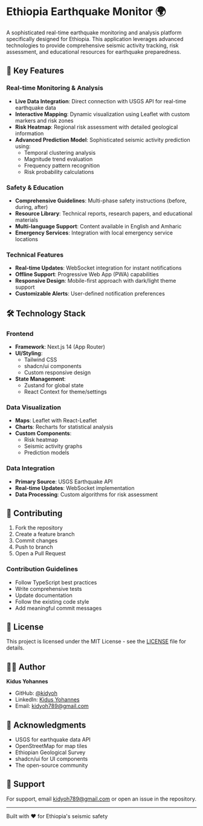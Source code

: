# Ethiopia Earthquake Monitor 🌍

A sophisticated real-time earthquake monitoring and analysis platform specifically designed for Ethiopia. This application leverages advanced technologies to provide comprehensive seismic activity tracking, risk assessment, and educational resources for earthquake preparedness.

## 🌟 Key Features

### Real-time Monitoring & Analysis
- **Live Data Integration**: Direct connection with USGS API for real-time earthquake data
- **Interactive Mapping**: Dynamic visualization using Leaflet with custom markers and risk zones
- **Risk Heatmap**: Regional risk assessment with detailed geological information
- **Advanced Prediction Model**: Sophisticated seismic activity prediction using:
  - Temporal clustering analysis
  - Magnitude trend evaluation
  - Frequency pattern recognition
  - Risk probability calculations

### Safety & Education
- **Comprehensive Guidelines**: Multi-phase safety instructions (before, during, after)
- **Resource Library**: Technical reports, research papers, and educational materials
- **Multi-language Support**: Content available in English and Amharic
- **Emergency Services**: Integration with local emergency service locations

### Technical Features
- **Real-time Updates**: WebSocket integration for instant notifications
- **Offline Support**: Progressive Web App (PWA) capabilities
- **Responsive Design**: Mobile-first approach with dark/light theme support
- **Customizable Alerts**: User-defined notification preferences

## 🛠️ Technology Stack

### Frontend
- **Framework**: Next.js 14 (App Router)
- **UI/Styling**: 
  - Tailwind CSS
  - shadcn/ui components
  - Custom responsive design
- **State Management**: 
  - Zustand for global state
  - React Context for theme/settings

### Data Visualization
- **Maps**: Leaflet with React-Leaflet
- **Charts**: Recharts for statistical analysis
- **Custom Components**: 
  - Risk heatmap
  - Seismic activity graphs
  - Prediction models

### Data Integration
- **Primary Source**: USGS Earthquake API
- **Real-time Updates**: WebSocket implementation
- **Data Processing**: Custom algorithms for risk assessment

## 🤝 Contributing

1. Fork the repository
2. Create a feature branch
3. Commit changes
4. Push to branch
5. Open a Pull Request

### Contribution Guidelines

- Follow TypeScript best practices
- Write comprehensive tests
- Update documentation
- Follow the existing code style
- Add meaningful commit messages

## 📝 License

This project is licensed under the MIT License - see the [LICENSE](LICENSE) file for details.

## 👨‍💻 Author

**Kidus Yohannes**
- GitHub: [@kidyoh](https://github.com/kidyoh)
- LinkedIn: [Kidus Yohannes](https://www.linkedin.com/in/kidus-yohannes-568a31207/)
- Email: kidyoh789@gmail.com

## 🙏 Acknowledgments

- USGS for earthquake data API
- OpenStreetMap for map tiles
- Ethiopian Geological Survey
- shadcn/ui for UI components
- The open-source community

## 📧 Support

For support, email kidyoh789@gmail.com or open an issue in the repository.

---

Built with ❤️ for Ethiopia's seismic safety

